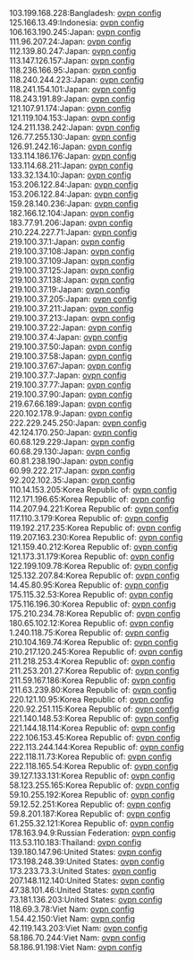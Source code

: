 103.199.168.228:Bangladesh: [ovpn config](vpn/103_199_168_228.ovpn)  
125.166.13.49:Indonesia: [ovpn config](vpn/125_166_13_49.ovpn)  
106.163.190.245:Japan: [ovpn config](vpn/106_163_190_245.ovpn)  
111.96.207.24:Japan: [ovpn config](vpn/111_96_207_24.ovpn)  
112.139.80.247:Japan: [ovpn config](vpn/112_139_80_247.ovpn)  
113.147.126.157:Japan: [ovpn config](vpn/113_147_126_157.ovpn)  
118.236.166.95:Japan: [ovpn config](vpn/118_236_166_95.ovpn)  
118.240.244.223:Japan: [ovpn config](vpn/118_240_244_223.ovpn)  
118.241.154.101:Japan: [ovpn config](vpn/118_241_154_101.ovpn)  
118.243.191.89:Japan: [ovpn config](vpn/118_243_191_89.ovpn)  
121.107.91.174:Japan: [ovpn config](vpn/121_107_91_174.ovpn)  
121.119.104.153:Japan: [ovpn config](vpn/121_119_104_153.ovpn)  
124.211.138.242:Japan: [ovpn config](vpn/124_211_138_242.ovpn)  
126.77.255.130:Japan: [ovpn config](vpn/126_77_255_130.ovpn)  
126.91.242.16:Japan: [ovpn config](vpn/126_91_242_16.ovpn)  
133.114.186.176:Japan: [ovpn config](vpn/133_114_186_176.ovpn)  
133.114.68.211:Japan: [ovpn config](vpn/133_114_68_211.ovpn)  
133.32.134.10:Japan: [ovpn config](vpn/133_32_134_10.ovpn)  
153.206.122.84:Japan: [ovpn config](vpn/153_206_122_84.ovpn)  
153.206.122.84:Japan: [ovpn config](vpn/153_206_122_84.ovpn)  
159.28.140.236:Japan: [ovpn config](vpn/159_28_140_236.ovpn)  
182.166.12.104:Japan: [ovpn config](vpn/182_166_12_104.ovpn)  
183.77.91.206:Japan: [ovpn config](vpn/183_77_91_206.ovpn)  
210.224.227.71:Japan: [ovpn config](vpn/210_224_227_71.ovpn)  
219.100.37.1:Japan: [ovpn config](vpn/219_100_37_1.ovpn)  
219.100.37.108:Japan: [ovpn config](vpn/219_100_37_108.ovpn)  
219.100.37.109:Japan: [ovpn config](vpn/219_100_37_109.ovpn)  
219.100.37.125:Japan: [ovpn config](vpn/219_100_37_125.ovpn)  
219.100.37.138:Japan: [ovpn config](vpn/219_100_37_138.ovpn)  
219.100.37.19:Japan: [ovpn config](vpn/219_100_37_19.ovpn)  
219.100.37.205:Japan: [ovpn config](vpn/219_100_37_205.ovpn)  
219.100.37.211:Japan: [ovpn config](vpn/219_100_37_211.ovpn)  
219.100.37.213:Japan: [ovpn config](vpn/219_100_37_213.ovpn)  
219.100.37.22:Japan: [ovpn config](vpn/219_100_37_22.ovpn)  
219.100.37.4:Japan: [ovpn config](vpn/219_100_37_4.ovpn)  
219.100.37.50:Japan: [ovpn config](vpn/219_100_37_50.ovpn)  
219.100.37.58:Japan: [ovpn config](vpn/219_100_37_58.ovpn)  
219.100.37.67:Japan: [ovpn config](vpn/219_100_37_67.ovpn)  
219.100.37.7:Japan: [ovpn config](vpn/219_100_37_7.ovpn)  
219.100.37.77:Japan: [ovpn config](vpn/219_100_37_77.ovpn)  
219.100.37.90:Japan: [ovpn config](vpn/219_100_37_90.ovpn)  
219.67.66.189:Japan: [ovpn config](vpn/219_67_66_189.ovpn)  
220.102.178.9:Japan: [ovpn config](vpn/220_102_178_9.ovpn)  
222.229.245.250:Japan: [ovpn config](vpn/222_229_245_250.ovpn)  
42.124.170.250:Japan: [ovpn config](vpn/42_124_170_250.ovpn)  
60.68.129.229:Japan: [ovpn config](vpn/60_68_129_229.ovpn)  
60.68.29.130:Japan: [ovpn config](vpn/60_68_29_130.ovpn)  
60.81.238.190:Japan: [ovpn config](vpn/60_81_238_190.ovpn)  
60.99.222.217:Japan: [ovpn config](vpn/60_99_222_217.ovpn)  
92.202.102.35:Japan: [ovpn config](vpn/92_202_102_35.ovpn)  
110.14.153.205:Korea Republic of: [ovpn config](vpn/110_14_153_205.ovpn)  
112.171.196.65:Korea Republic of: [ovpn config](vpn/112_171_196_65.ovpn)  
114.207.94.221:Korea Republic of: [ovpn config](vpn/114_207_94_221.ovpn)  
117.110.3.179:Korea Republic of: [ovpn config](vpn/117_110_3_179.ovpn)  
119.192.217.235:Korea Republic of: [ovpn config](vpn/119_192_217_235.ovpn)  
119.207.163.230:Korea Republic of: [ovpn config](vpn/119_207_163_230.ovpn)  
121.159.40.212:Korea Republic of: [ovpn config](vpn/121_159_40_212.ovpn)  
121.173.31.179:Korea Republic of: [ovpn config](vpn/121_173_31_179.ovpn)  
122.199.109.78:Korea Republic of: [ovpn config](vpn/122_199_109_78.ovpn)  
125.132.207.84:Korea Republic of: [ovpn config](vpn/125_132_207_84.ovpn)  
14.45.80.95:Korea Republic of: [ovpn config](vpn/14_45_80_95.ovpn)  
175.115.32.53:Korea Republic of: [ovpn config](vpn/175_115_32_53.ovpn)  
175.116.196.30:Korea Republic of: [ovpn config](vpn/175_116_196_30.ovpn)  
175.210.234.78:Korea Republic of: [ovpn config](vpn/175_210_234_78.ovpn)  
180.65.102.12:Korea Republic of: [ovpn config](vpn/180_65_102_12.ovpn)  
1.240.118.75:Korea Republic of: [ovpn config](vpn/1_240_118_75.ovpn)  
210.104.169.74:Korea Republic of: [ovpn config](vpn/210_104_169_74.ovpn)  
210.217.120.245:Korea Republic of: [ovpn config](vpn/210_217_120_245.ovpn)  
211.218.253.4:Korea Republic of: [ovpn config](vpn/211_218_253_4.ovpn)  
211.253.201.27:Korea Republic of: [ovpn config](vpn/211_253_201_27.ovpn)  
211.59.167.186:Korea Republic of: [ovpn config](vpn/211_59_167_186.ovpn)  
211.63.239.80:Korea Republic of: [ovpn config](vpn/211_63_239_80.ovpn)  
220.121.10.95:Korea Republic of: [ovpn config](vpn/220_121_10_95.ovpn)  
220.92.251.115:Korea Republic of: [ovpn config](vpn/220_92_251_115.ovpn)  
221.140.148.53:Korea Republic of: [ovpn config](vpn/221_140_148_53.ovpn)  
221.144.18.114:Korea Republic of: [ovpn config](vpn/221_144_18_114.ovpn)  
222.106.153.45:Korea Republic of: [ovpn config](vpn/222_106_153_45.ovpn)  
222.113.244.144:Korea Republic of: [ovpn config](vpn/222_113_244_144.ovpn)  
222.118.11.73:Korea Republic of: [ovpn config](vpn/222_118_11_73.ovpn)  
222.118.165.54:Korea Republic of: [ovpn config](vpn/222_118_165_54.ovpn)  
39.127.133.131:Korea Republic of: [ovpn config](vpn/39_127_133_131.ovpn)  
58.123.255.165:Korea Republic of: [ovpn config](vpn/58_123_255_165.ovpn)  
59.10.255.192:Korea Republic of: [ovpn config](vpn/59_10_255_192.ovpn)  
59.12.52.251:Korea Republic of: [ovpn config](vpn/59_12_52_251.ovpn)  
59.8.201.187:Korea Republic of: [ovpn config](vpn/59_8_201_187.ovpn)  
61.255.32.121:Korea Republic of: [ovpn config](vpn/61_255_32_121.ovpn)  
178.163.94.9:Russian Federation: [ovpn config](vpn/178_163_94_9.ovpn)  
113.53.110.183:Thailand: [ovpn config](vpn/113_53_110_183.ovpn)  
139.180.147.96:United States: [ovpn config](vpn/139_180_147_96.ovpn)  
173.198.248.39:United States: [ovpn config](vpn/173_198_248_39.ovpn)  
173.233.73.3:United States: [ovpn config](vpn/173_233_73_3.ovpn)  
207.148.112.140:United States: [ovpn config](vpn/207_148_112_140.ovpn)  
47.38.101.46:United States: [ovpn config](vpn/47_38_101_46.ovpn)  
73.181.136.203:United States: [ovpn config](vpn/73_181_136_203.ovpn)  
118.69.3.78:Viet Nam: [ovpn config](vpn/118_69_3_78.ovpn)  
1.54.42.150:Viet Nam: [ovpn config](vpn/1_54_42_150.ovpn)  
42.119.143.203:Viet Nam: [ovpn config](vpn/42_119_143_203.ovpn)  
58.186.70.244:Viet Nam: [ovpn config](vpn/58_186_70_244.ovpn)  
58.186.91.198:Viet Nam: [ovpn config](vpn/58_186_91_198.ovpn)  
